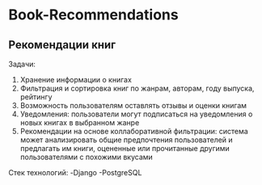 # Book-Recommendations
## Рекомендации книг

Задачи:
1) Хранение информации о книгах
2) Фильтрация и сортировка книг по жанрам, авторам, году выпуска, рейтингу
3) Возможность пользователям оставлять отзывы и оценки книгам
4) Уведомления: пользователи могут подписаться на уведомления о новых книгах в выбранном жанре
5) Рекомендации на основе коллаборативной фильтрации: система может анализировать общие предпочтения пользователей и предлагать им книги, оцененные или прочитанные другими пользователями с похожими вкусами

Стек технологий:
-Django
-PostgreSQL
